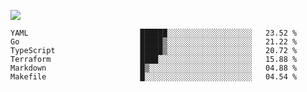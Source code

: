 ![](https://github-profile-summary-cards.vercel.app/api/cards/profile-details?username=igtm&theme=dracula)
<!--START_SECTION:waka-->

```text
YAML                         ██████░░░░░░░░░░░░░░░░░░░   23.52 %
Go                           █████▒░░░░░░░░░░░░░░░░░░░   21.22 %
TypeScript                   █████▒░░░░░░░░░░░░░░░░░░░   20.72 %
Terraform                    ████░░░░░░░░░░░░░░░░░░░░░   15.88 %
Markdown                     █▒░░░░░░░░░░░░░░░░░░░░░░░   04.88 %
Makefile                     █░░░░░░░░░░░░░░░░░░░░░░░░   04.54 %
```

<!--END_SECTION:waka-->
